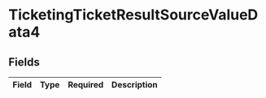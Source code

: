 # TicketingTicketResultSourceValueData4


## Fields

| Field       | Type        | Required    | Description |
| ----------- | ----------- | ----------- | ----------- |